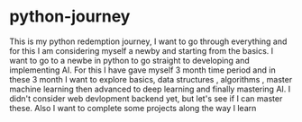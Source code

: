 ﻿# python-journey
  This is my python redemption journey, I want to go through everything and for this I am considering myself a newby and starting from the basics. I want to go to a newbe in python to go straight to developing and implementing AI. For this I have gave myself 3 month time period and in these 3 month I want to explore basics, data structures , algorithms , master machine learning then advanced to deep learning and finally mastering AI. I didn't consider web devlopment backend yet, but let's see if I can master these. Also I want to complete some projects along the way I learn
